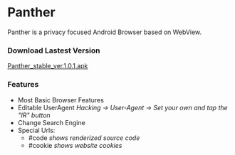 # Panther

Panther is a privacy focused Android Browser based on WebView.

### Download Lastest Version
[Panther\_stable\_ver.1.0.1.apk](https://github.com/StringManolo/Panther/releases/download/V1.0.1/Panther_stable_ver.1.0.1.apk)

### Features
- Most Basic Browser Features
- Editable UserAgent _Hacking -> User-Agent -> Set your own and tap the "IR" button_
- Change Search Engine 
- Special Urls:
  - #code _shows renderized source code_
  - #cookie _shows website cookies_
